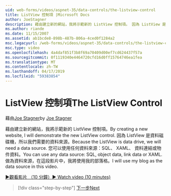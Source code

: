 ```yaml
---
uid: web-forms/videos/aspnet-35/data-controls/the-listview-control
title: ListView 控制項 |Microsoft Docs
author: JoeStagner
description: 藉由建立新的網站，我將示範新的 ListView 控制項。 因為 ListView 是資料磁碟機，所以我們需要的資料來源。 您可以使用任何資料...
ms.author: riande
ms.date: 11/15/2007
ms.assetid: ab1bcde8-898b-487b-806a-4ced0f1284a2
msc.legacyurl: /web-forms/videos/aspnet-35/data-controls/the-listview-control
msc.type: video
ms.openlocfilehash: 4a4daf851f3b8f69a70409d00ef7cd624437f57a
ms.sourcegitcommit: 0f1119340e4464720cfd16d0ff15764746ea1fea
ms.translationtype: MT
ms.contentlocale: zh-TW
ms.lasthandoff: 04/17/2019
ms.locfileid: "59383854"
---
```

# <a name="the-listview-control"></a><span data-ttu-id="adc10-105">ListView 控制項</span><span class="sxs-lookup"><span data-stu-id="adc10-105">The ListView Control</span></span>

<span data-ttu-id="adc10-106">藉由[Joe Stagner](https://github.com/JoeStagner)</span><span class="sxs-lookup"><span data-stu-id="adc10-106">by [Joe Stagner](https://github.com/JoeStagner)</span></span>

<span data-ttu-id="adc10-107">藉由建立新的網站，我將示範新的 ListView 控制項。</span><span class="sxs-lookup"><span data-stu-id="adc10-107">By creating a new website, I will demonstrate the new ListView control.</span></span> <span data-ttu-id="adc10-108">因為 ListView 是資料磁碟機，所以我們需要的資料來源。</span><span class="sxs-lookup"><span data-stu-id="adc10-108">Because the ListView is data drive, we will need a data source.</span></span> <span data-ttu-id="adc10-109">您可以使用任何資料來源：SQL、 XAML、 資料連結或物件資料。</span><span class="sxs-lookup"><span data-stu-id="adc10-109">You can use any data source: SQL, object data, link data or XAML.</span></span> <span data-ttu-id="adc10-110">做為資料來源，在這段影片中，我將使用我的部落格。</span><span class="sxs-lookup"><span data-stu-id="adc10-110">I will use my blog as the data source in this video.</span></span>

[<span data-ttu-id="adc10-111">&#9654;觀看影片 （10 分鐘）</span><span class="sxs-lookup"><span data-stu-id="adc10-111">&#9654; Watch video (10 minutes)</span></span>](https://channel9.msdn.com/Blogs/ASP-NET-Site-Videos/the-listview-control)

> [!div class="step-by-step"]
> [<span data-ttu-id="adc10-112">下一步</span><span class="sxs-lookup"><span data-stu-id="adc10-112">Next</span></span>](the-datapager-control.md)

